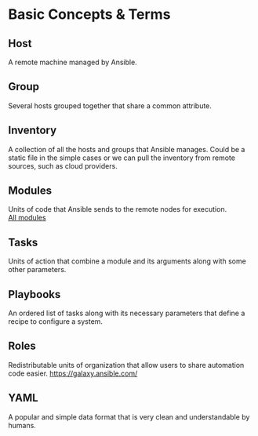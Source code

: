 # Basic Concepts & Terms
## Host
A remote machine managed by Ansible.

## Group
Several hosts grouped together that share a common attribute.

## Inventory
A collection of all the hosts and groups that Ansible manages. Could be a static file in the simple cases or we can pull the inventory from remote sources, such as cloud providers.

## Modules
Units of code that Ansible sends to the remote nodes for execution.\
[All modules](https://docs.ansible.com/ansible/2.4/list_of_all_modules.html)

## Tasks
Units of action that combine a module and its arguments along with some other parameters.

## Playbooks
An ordered list of tasks along with its necessary parameters that define a recipe to configure a system.

## Roles
Redistributable units of organization that allow users to share automation code easier.
https://galaxy.ansible.com/

## YAML
A popular and simple data format that is very clean and understandable by humans.
